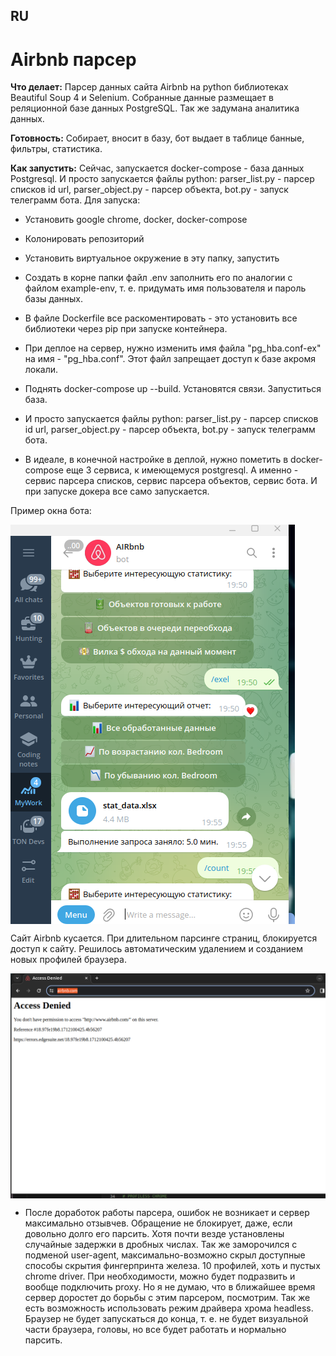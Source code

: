## RU

# Airbnb парсер

**Что делает:** Парсер данных сайта Airbnb на python библиотеках Beautiful Soup 4 и Selenium. Собранные данные размещает в реляционной базе данных PostgreSQL. Так же задумана аналитика данных.

**Готовность:** Собирает, вносит в базу, бот выдает в таблице банные, фильтры, статистика.

**Как запустить:** Сейчас, запускается docker-compose - база данных Postgresql. И просто запускается файлы python: parser_list.py - парсер списков id  url, parser_object.py - парсер объекта, bot.py - запуск телеграмм бота. Для запуска:

- Установить google chrome, docker, docker-compose

- Колонировать репозиторий

- Установить виртуальное окружение в эту папку, запустить

- Создать в корне папки файл .env заполнить его по аналогии с файлом example-env, т. е. придумать имя пользователя и пароль базы данных.

- В файле Dockerfile все раскоментировать - это установить все библиотеки через pip при запуске контейнера.

- При деплое на сервер, нужно изменить имя файла "pg_hba.conf-ex" на имя - "pg_hba.conf". Этот файл запрещает доступ к базе акромя локали.

- Поднять docker-compose up --build. Установятся связи. Запуститься база.

- И просто запускается файлы python: parser_list.py - парсер списков id  url, parser_object.py - парсер объекта, bot.py - запуск телеграмм бота.

- В идеале, в конечной настройке в деплой, нужно пометить в docker-compose еще 3 сервиса, к имеющемуся postgresql. А именно - сервис парсера списков, сервис парсера объектов, сервис бота. И при запуске докера все само запускается. 

Пример окна бота:

<img src="https://raw.githubusercontent.com/shliamb/airbnb/main/img/9.png?token=GHSAT0AAAAAACQOLXF5CRSH57MEHFIBQA6CZRAI4AQ" alt="Airbnb" width="auto" height="auto" align="top">


Сайт Airbnb кусается. При длительном парсинге страниц, блокируется доступ к сайту. Решилось автоматическим удалением и созданием новых профилей браузера.

<img src="https://raw.githubusercontent.com/shliamb/airbnb/main/img/5.png?token=GHSAT0AAAAAACQOLXF4PTF7O3VDYCGSBZMSZRAI6GA" alt="Airbnb" width="auto" height="auto" align="top">


- После доработок работы парсера, ошибок не возникает и сервер максимально отзывчев. Обращение не блокирует, даже, если довольно долго его парсить. Хотя почти везде установлены случайные задержки в дробных числах. Так же заморочился с подменой user-agent, максимально-возможно скрыл доступные способы скрытия фингерпринта железа. 10 профилей, хоть и пустых chrome driver. При необходимости, можно будет подразвить и вообще подключить proxy. Но я не думаю, что в ближайшее время сервер доростет до борьбы с этим парсером, посмотрим. Так же есть возможность использовать режим драйвера хрома headless. Браузер не будет запускаться до конца, т. е. не будет визуальной части браузера, головы, но все будет работать и нормально парсить.
